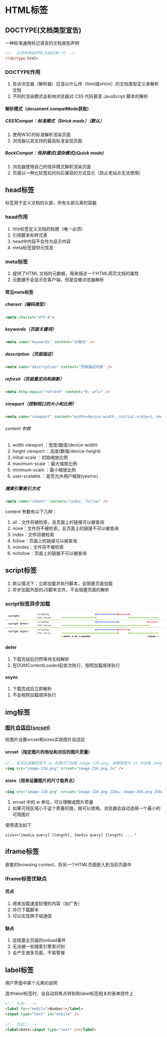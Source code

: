 # HTML标签

## DOCTYPE(⽂档类型宣告)

一种标准通用标记语言的文档类型声明

```html
<!-- 必须声明在HTML⽂档的第⼀⾏ -->
<!doctype html>
```

### DOCTYPE作用

1. 告诉浏览器（解析器）应该以什么样（html或xhtml）的文档类型定义来解析文档
2. 不同的渲染模式会影响浏览器对 CSS 代码甚⾄ JavaScript 脚本的解析

#### 解析模式（document.compatMode获取）

##### CSS1Compat：标准模式（Strick mode）（默认）

1. 使用W3C的标准解析渲染页面
2. 浏览器以其支持的最高标准呈现页面

##### BackCompat：怪异模式(混杂模式)(Quick mode)

1. 浏览器使用自己的怪异模式解析渲染页面
2. 页面以一种比较宽松的向后兼容的方式显示（防止老站点无法使用）

## head标签

标签用于定义文档的头部，所有头部元素的容器

### head作用

1. title标签定义文档的标题（唯一必须）
2. 引用脚本和样式表
3. head中内容不会作为显示内容
4. meta标签提供元信息

### meta标签

1. 提供了HTML 文档的元数据，用来描述一个HTML网页文档的属性
2. 元数据不会显示在客户端，但是会被浏览器解析

#### 常见meta标签

##### charset（编码类型）

```html
<meta charset="UTF-8">
```

##### keywords（页面关键词）

```html
<meta name="keywords" content="关键词" />
```

##### description（页面描述）

```html
<meta name="description" content="页面描述内容" />
```

##### refresh（页面重定向和刷新）

```html
<meta http-equiv="refresh" content="0; url=" />
```

##### viewport（控制视口的大小和比例）

```html
<meta name="viewport" content="width=device-width, initial-scale=1, maximum-scale=1">
```

###### content 参数

1. width viewport ：宽度(数值/device-width)
2. height viewport ：高度(数值/device-height)
3. initial-scale ：初始缩放比例
4. maximum-scale ：最大缩放比例
5. minimum-scale ：最小缩放比例
6. user-scalable ：是否允许用户缩放(yes/no）

##### 搜索引擎索引方式

```html
<meta name="robots" content="index, follow" />
```

content 参数有以下几种：

1. all：文件将被检索，且页面上的链接可以被查询
2. none：文件将不被检索，且页面上的链接不可以被查询
3. index：文件将被检索
4. follow：页面上的链接可以被查询
5. noindex：文件将不被检索
6. nofollow：页面上的链接不可以被查询

## script标签

1. 默认情况下：立即加载并执行脚本，会阻塞页面加载
2. 异步加载外部的JS脚本文件，不会阻塞页面的解析

### script标签异步加载

![script标签加载流](assets/02-script标签加载流.png)

#### defer

1. 下载完成后仍然等待文档解析
2. 在DOMContentLoaded前依次执行，按照加载顺序执行

#### async

1. 下载完成后立即解析
2. 不会按照加载顺序执行

## img标签

### [图片自适应(srcset)](https://developer.mozilla.org/zh-CN/docs/Learn/HTML/Multimedia_and_embedding/Responsive_images)

给图片设置srcset和sizes实现图片自适应

#### srcset（指定图片的地址和对应的图片质量）

```html
<!-- 实现在屏幕密度为 1x 的情况下加载 image-128.png, 屏幕密度为 2x 时加载 image-256.png -->
<img src="image-128.png" srcset="image-256.png 2x" />
```

#### sizes（用来设置图片的尺寸临界点）

```html
<img src="image-128.png" srcset="image-128.png 128w, image-256.png 256w, image-512.png 512w" sizes="(max-width: 360px) 340px, 128px" />
```

1. srcset 中的 w 单位，可以理解成图片质量
2. 如果可视区域小于这个质量的值，就可以使用。浏览器会自动选择一个最小的可用图片

使用语法如下

```attribute
sizes="[media query] [length], [media query] [length] ... "
```

## iframe标签

嵌套的browsing context，将另一个HTML页面嵌入到当前页面中

### iframe标签优缺点

#### 优点

1. 用来加载速度较慢的内容（如广告）
2. 并行下载脚本
3. 可以实现跨子域通信

#### 缺点

1. 会阻塞主页面的onload事件
2. 无法被一些搜索引擎索识别
3. 会产生很多页面，不易管理

## label标签

用户界面中某个元素的说明

选中label标签时，会自动将焦点转到和label标签相关的表单控件上

```html
<!-- 方法一 -->
<label for="mobile">Number:</label>
<input type="text" id="mobile" />

<!-- 方法二 -->
<label>Date:<input type="text" /></label>
```
